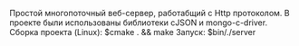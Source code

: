Простой многопоточный веб-сервер, работабщий с Http протоколом.
В проекте были использованы библиотеки cJSON и mongo-c-driver.
Сборка проекта (Linux): $cmake . && make
Запуск: $bin/./server
